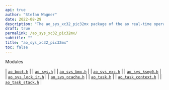 ```yaml
---
api: true
author: "Stefan Wagner"
date: 2022-08-29
description: "The ao_sys_xc32_pic32mx package of the ao real-time operating system."
draft: true
permalink: /ao_sys_xc32_pic32mx/ 
subtitle: ""
title: "ao_sys_xc32_pic32mx"
toc: false
---
```


Modules

| [`ao_boot.h`](ao_boot.h.md) |
| [`ao_sys.h`](ao_sys.h.md) |
| [`ao_sys_bmx.h`](ao_sys_bmx.h.md) |
| [`ao_sys_exc.h`](ao_sys_exc.h.md) |
| [`ao_sys_kseg0.h`](ao_sys_kseg0.h.md) |
| [`ao_sys_lock_ir.h`](ao_sys_lock_ir.h.md) |
| [`ao_sys_pcache.h`](ao_sys_pcache.h.md) |
| [`ao_task.h`](ao_task.h.md) |
| [`ao_task_context.h`](ao_task_context.h.md) |
| [`ao_task_stack.h`](ao_task_stack.h.md) |
